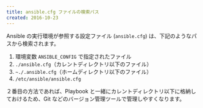 ```yaml
---
title: ansible.cfg ファイルの検索パス
created: 2016-10-23
---
```


Ansible の実行環境が参照する設定ファイル (`ansible.cfg`) は、下記のようなパスから検索されます。

1. 環境変数 `ANSIBLE_CONFIG` で指定されたファイル
2. `./ansible.cfg`（カレントディレクトリ以下のファイル）
3. `~./.ansible.cfg`（ホームディレクトリ以下のファイル）
4. `/etc/ansible/ansible.cfg`

２番目の方法であれば、Playbook と一緒にカレントディレクトリ以下に格納しておけるため、Git などのバージョン管理ツールで管理しやすくなります。

